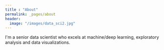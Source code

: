 ```yaml
---
title : "About"
permalink: _pages/about
header:
  image: "/images/data_sci2.jpg"
---
```


I'm a senior data scientist who excels at machine/deep learning, exploratory analysis
and data visualizations.
